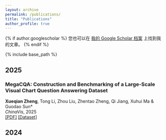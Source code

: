 ```yaml
---
layout: archive
permalink: /publications/
title: "Publications"
author_profile: true
---
```


{% if author.googlescholar %}
  您也可以在 <a href="{{author.googlescholar}}">我的 Google Scholar 档案</a> 上找到我的文章。
{% endif %}

{% include base_path %}

## 2025

### MegaCQA: Construction and Benchmarking of a Large-Scale Visual Chart Question Answering Dataset
**Xueqian Zheng**, Tong Li, Zhou Liu, Zhentao Zheng, Qi Jiang, Xuhui Ma & Guodao Sun*  
*ChinaVis*, 2025  
[[PDF]](../files/ChinaVis_End.pdf) [[Dataset]](https://huggingface.co/datasets/xueqianzheng/MegaCQA)

## 2024

<!-- ### MegaCQA: A Large-Scale Question Answering Dataset
**作者名字**, 合作者1, 合作者2  
*会议/期刊名称*, 2024  
[[PDF]](link-to-paper) [[Code]](link-to-code) [[Dataset]](link-to-dataset)

**摘要**: 简要描述这篇论文的主要贡献和发现... -->



